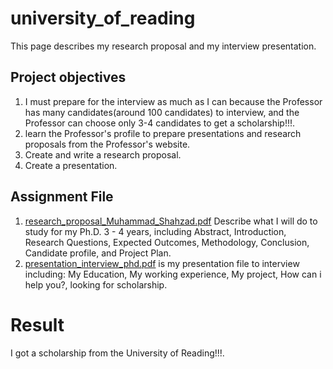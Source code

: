 # university_of_reading
This page describes my research proposal and my interview presentation.

## Project objectives
1. I must prepare for the interview as much as I can because the Professor has many candidates(around 100 candidates) to interview, and the Professor can choose only 3-4 candidates to get a scholarship!!!.
2. learn the Professor's profile to prepare presentations and research proposals from the Professor's website.
3. Create and write a research proposal.
4. Create a presentation.

## Assignment File
1. [research_proposal_Muhammad_Shahzad.pdf]() Describe what I will do to study for my Ph.D. 3 - 4 years, including Abstract, Introduction, Research Questions, Expected Outcomes, Methodology, Conclusion, Candidate profile, and Project Plan.
2. [presentation_interview_phd.pdf]() is my presentation file to interview including: My Education, My working experience, My project, How can i help you?, looking for scholarship.

# Result
I got a scholarship from the University of Reading!!!.